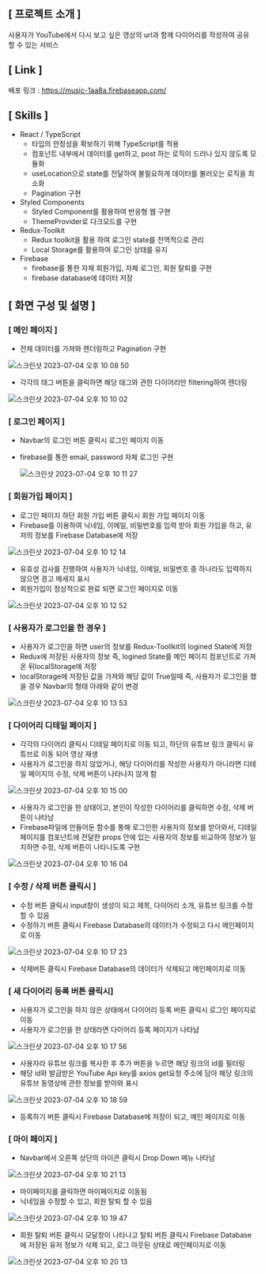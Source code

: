 ## [ 프로젝트 소개 ]
사용자가 YouTube에서 다시 보고 싶은 영상의 url과 함께 다이어리를 작성하여 공유 할 수 있는 서비스

## [ Link ]
배포 링크 : https://music-1aa8a.firebaseapp.com/

## [ Skills ]
- React / TypeScript
    - 타입의 안정성을 확보하기 위해 TypeScript를 적용
    - 컴포넌트 내부에서 데이터를 get하고,  post 하는 로직이 드러나 있지 않도록 모듈화
    - useLocation으로 state를 전달하여 불필요하게 데이터를 불러오는 로직을 최소화
    - Pagination 구현
- Styled Components
    - Styled Component를 활용하여 반응형 웹 구현
    - ThemeProvider로 다크모드를 구현
- Redux-Toolkit
    - Redux toolkit을 활용 하여 로그인 state를 전역적으로 관리
    - Local Storage를 활용하여 로그인 상태를 유지
- Firebase
    - firebase를 통한 자체 회원가입, 자체 로그인, 회원 탈퇴를 구현
    - firebase database에 데이터 저장

## [ 화면 구성 및 설명 ]
### [ 메인 페이지 ]

- 전체 데이터를 가져와 렌더링하고 Pagination 구현
  
 ![스크린샷 2023-07-04 오후 10 08 50](https://github.com/handaehee93/YouToo-Refactoring-Team-Project/assets/111215434/bec8c9a9-fa01-4855-a99a-1030e5176700)
    
- 각각의 태그 버튼을 클릭하면 해당 태그와 관한 다이어리만 filtering하여 렌더링
  
 ![스크린샷 2023-07-04 오후 10 10 02](https://github.com/handaehee93/YouToo-Refactoring-Team-Project/assets/111215434/05a5d965-4a33-4eb6-9bd7-af01c949df65)

### [ 로그인 페이지 ]

- Navbar의 로그인 버튼 클릭시 로그인 페이지 이동
- firebase를 통한 email, password 자체 로그인 구현
  
  ![스크린샷 2023-07-04 오후 10 11 27](https://github.com/handaehee93/YouToo-Refactoring-Team-Project/assets/111215434/d29eb25e-645a-4529-a977-82ab82bba23b)

  
### [ 회원가입 페이지 ]

- 로그인 페이지 하단 회원 가입 버튼 클릭시 회원 가입 페이지 이동
- Firebase를 이용하여 닉네임, 이메일, 비밀번호를 입력 받아 회원 가입을 하고, 유저의 정보를 Firebase Database에 저장

![스크린샷 2023-07-04 오후 10 12 14](https://github.com/handaehee93/YouToo-Refactoring-Team-Project/assets/111215434/d55eb17f-352f-4757-b724-f72f0989edb8)


- 유효성 검사를 진행하여 사용자가 닉네임, 이메일, 비밀번호 중 하나라도 입력하지 않으면 경고 메세지 표시
- 회원가입이 정상적으로 완료 되면 로그인 페이지로 이동

![스크린샷 2023-07-04 오후 10 12 52](https://github.com/handaehee93/YouToo-Refactoring-Team-Project/assets/111215434/ae8ee10a-dde2-4dfc-8dff-0c456916387f)

    

### [ 사용자가 로그인을 한 경우 ]

- 사용자가 로그인을 하면 user의 정보를 Redux-Toollkit의 logined State에 저장
- Redux에 저장된 사용자의 정보 즉, logined State를 메인 페이지 컴포넌트로 가져온 뒤localStorage에 저장
- localStorage에 저장된 값을 가져와 해당 값이 True일때 즉, 사용자가 로그인을 했을 경우 Navbar의 형태 아래와 같이 변경

![스크린샷 2023-07-04 오후 10 13 53](https://github.com/handaehee93/YouToo-Refactoring-Team-Project/assets/111215434/456e6031-567e-4d58-bb75-8d7a005db684)


    

### [ 다이어리 디테일 페이지 ]

- 각각의 다이어리 클릭시 디테일 페이지로 이동 되고, 하단의 유튜브 링크 클릭시 유튜브로 이동 되어 영상 재생
- 사용자가 로그인을 하지 않았거나, 해당 다이어리를 작성한 사용자가 아니라면 디테일 페이지의 수정, 삭제 버튼이 나타나지 않게 함

![스크린샷 2023-07-04 오후 10 15 00](https://github.com/handaehee93/YouToo-Refactoring-Team-Project/assets/111215434/6c3db08b-9eae-4a87-8722-4745242ce6b4)


- 사용자가 로그인을 한 상태이고, 본인이 작성한 다이어리를 클릭하면 수정, 삭제 버튼이 나타남
- Firebase파일에 만들어둔 함수를 통해 로그인한 사용자의 정보를 받아와서, 디테일페이지를 컴포넌트에 전달한 props 안에 있는 사용자의 정보를 비교하여 정보가 일치하면 수정, 삭제 버튼이 나타나도록 구현
    
![스크린샷 2023-07-04 오후 10 16 04](https://github.com/handaehee93/YouToo-Refactoring-Team-Project/assets/111215434/cf36dfd3-08a9-4f9e-95ad-0f15169099d5)

    

### [ 수정 / 삭제 버튼 클릭시 ]

- 수정 버튼 클릭시 input창이 생성이 되고 제목, 다이어리 소개, 유튜브 링크를 수정할 수 있음
- 수정하기 버튼 클릭시 Firebase Database의 데이터가 수정되고 다시 메인페이지로 이동

![스크린샷 2023-07-04 오후 10 17 23](https://github.com/handaehee93/YouToo-Refactoring-Team-Project/assets/111215434/b1d6a4e1-8cc6-4e35-8bea-e22c2bfdc2ab)

    
- 삭제버튼 클릭시 Firebase Database의 데이터가 삭제되고 메인페이지로 이동

### [ 새 다이어리 등록 버튼 클릭시]

- 사용자가 로그인을 하지 않은 상태에서 다이어리 등록 버튼 클릭시 로그인 페이지로 이동
- 사용자가 로그인을 한 상태라면 다이어리 등록 페이지가 나타남
    
![스크린샷 2023-07-04 오후 10 17 56](https://github.com/handaehee93/YouToo-Refactoring-Team-Project/assets/111215434/90f33b5c-b0c7-411b-82a3-aeb68408bf3b)

    
- 사용자라 유튜브 링크를 복사한 후 추가 버튼을 누르면 해당 링크의 id를 필터링
- 해당 id와 발급받은 YouTube Api key를 axios get요청 주소에 담아 해당 링크의 유튜브 동영상에 관한 정보를 받아와 표시
    
![스크린샷 2023-07-04 오후 10 18 59](https://github.com/handaehee93/YouToo-Refactoring-Team-Project/assets/111215434/a61f431e-683c-4b80-90f3-bf81c76722b6)

    
- 등록하기 버튼 클릭시 Firebase Database에 저장이 되고, 메인 페이지로 이동

### [ 마이 페이지 ]

- Navbar에서 오른쪽 상단의 아이콘 클릭시 Drop Down 메뉴 나타남
    
![스크린샷 2023-07-04 오후 10 21 13](https://github.com/handaehee93/YouToo-Refactoring-Team-Project/assets/111215434/d744622c-2e36-40cb-8dca-2da71a3b1700)

    
- 마이페이지를 클릭하면 마이페이지로 이동됨
- 닉네임을 수정할 수 있고, 회원 탈퇴 할 수 있음
    
![스크린샷 2023-07-04 오후 10 19 47](https://github.com/handaehee93/YouToo-Refactoring-Team-Project/assets/111215434/79033b7b-75bd-47c5-b293-32920ee3e7d0)

- 회원 탈퇴 버튼 클릭시 모달창이 나타나고 탈퇴 버튼 클릭시 Firebase Database에 저장된 유저 정보가 삭제 되고, 로그 아웃된 상태로 메인페이지로 이동
    
![스크린샷 2023-07-04 오후 10 20 13](https://github.com/handaehee93/YouToo-Refactoring-Team-Project/assets/111215434/30aa9f94-09c5-4da9-bdc4-e5c2c0482c91)
